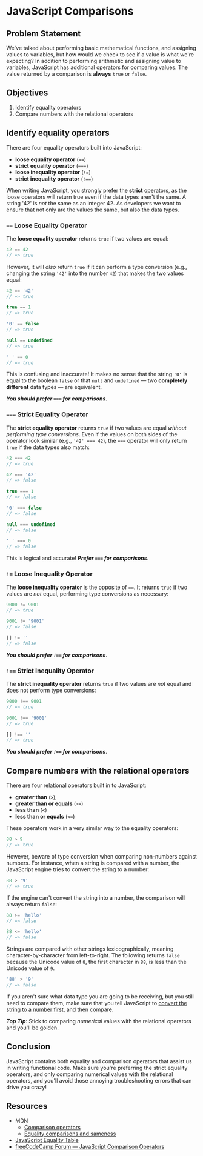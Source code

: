 # JavaScript Comparisons

## Problem Statement
We've talked about performing basic mathematical functions, and assigning values
to variables, but how would we check to see if a value is what we're expecting?
In addition to performing arithmetic and assigning value to variables,
JavaScript has additional operators for comparing values. The value returned by
a comparison is **always** `true` or `false`.

## Objectives
1. Identify equality operators
2. Compare numbers with the relational operators

## Identify equality operators
There are four equality operators built into JavaScript:
- **loose equality operator** (`==`)
- **strict equality operator** (`===`)
- **loose inequality operator** (`!=`)
- **strict inequality operator** (`!==`)

When writing JavaScript, you strongly prefer the **strict** operators, as the
loose operators will return true even if the data types aren't the same. A
string '42' is _not_ the same as an integer 42. As developers we want to ensure
that not only are the values the same, but also the data types.

### `==` Loose Equality Operator
The **loose equality operator** returns `true` if two values are equal:
```js
42 == 42
// => true
```

However, it will _also_ return `true` if it can perform a type conversion (e.g.,
changing the string `'42'` into the number `42`) that makes the two values
equal:
```js
42 == '42'
// => true

true == 1
// => true

'0' == false
// => true

null == undefined
// => true

' ' == 0
// => true
```

This is confusing and inaccurate! It makes no sense that the string `'0'` is
equal to the boolean `false` or that `null` and `undefined` — two **completely
different** data types — are equivalent.


***You should prefer `===` for comparisons***.

### `===` Strict Equality Operator

The **strict equality operator** returns `true` if two values are equal _without
performing type conversions_. Even if the values on both sides of the operator
look similar (e.g., `'42' === 42`), the `===` operator will only return `true`
if the data types also match:
```js
42 === 42
// => true

42 === '42'
// => false

true === 1
// => false

'0' === false
// => false

null === undefined
// => false

' ' === 0
// => false
```

This is logical and accurate! ***Prefer `===` for comparisons***.

### `!=` Loose Inequality Operator
The **loose inequality operator** is the opposite of `==`. It returns `true` if
two values are _not_ equal, performing type conversions as necessary:
```js
9000 != 9001
// => true

9001 != '9001'
// => false

[] != ''
// => false
```

***You should prefer `!==` for comparisons***.

### `!==` Strict Inequality Operator
The **strict inequality operator** returns `true` if two values are _not_ equal
and does not perform type conversions:
```js
9000 !== 9001
// => true

9001 !== '9001'
// => true

[] !== ''
// => true
```

***You should prefer `!==` for comparisons***.

## Compare numbers with the relational operators
There are four relational operators built in to JavaScript:
- **greater than** (`>`),
- **greater than or equals** (`>=`)
- **less than** (`<`)
- **less than or equals** (`<=`)

These operators work in a very similar way to the equality operators:

```js
88 > 9
// => true
```

However, beware of type conversion when comparing non-numbers against numbers.
For instance, when a string is compared with a number, the JavaScript engine
tries to convert the string to a number:
```js
88 > '9'
// => true
```

If the engine can't convert the string into a number, the comparison will always
return `false`:
```js
88 >= 'hello'
// => false

88 <= 'hello'
// => false
```

Strings are compared with other strings lexicographically, meaning
character-by-character from left-to-right. The following returns `false` because
the Unicode value of `8`, the first character in `88`, is less than the Unicode
value of `9`.
```js
'88' > '9'
// => false
```
If you aren't sure what data type you are going to be receiving, but you still
need to compare them, make sure that you tell JavaScript to [convert the string
to a number first](https://gomakethings.com/converting-strings-to-numbers-with-vanilla-javascript/), and then compare.

***Top Tip***: Stick to comparing _numerical_ values with the relational
 operators and you'll be golden.

## Conclusion

JavaScript contains both equality and comparison operators that assist us in
writing functional code. Make sure you're preferring the strict equality
operators, and only comparing numerical values with the relational operators,
and you'll avoid those annoying troubleshooting errors that can drive you crazy!

## Resources
- MDN
  + [Comparison operators](https://developer.mozilla.org/en-US/docs/Web/JavaScript/Reference/Operators/Comparison_Operators)
  + [Equality comparisons and sameness](https://developer.mozilla.org/en-US/docs/Web/JavaScript/Equality_comparisons_and_sameness)
- [JavaScript Equality Table](http://dorey.github.io/JavaScript-Equality-Table/)
- [freeCodeCamp Forum — JavaScript Comparison Operators](https://forum.freecodecamp.org/t/javascript-comparison-operators/14660)
